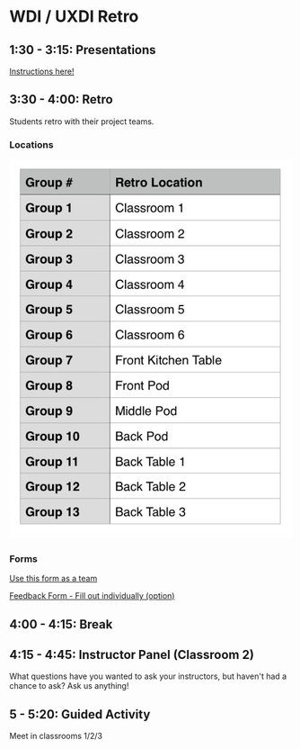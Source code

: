 # WDI / UXDI Retro

## 1:30 - 3:15: Presentations

[Instructions here!](https://docs.google.com/document/d/1_rab9iyZA45RLauff5Zug4w3y-I9J0ijIH20pu0fbQM/pub)

## 3:30 - 4:00: Retro

Students retro with their project teams.

### Locations
![retro locations ](retro_locations.png)

### Forms
[Use this form as a team](https://docs.google.com/forms/d/14nC6Ck_cz_DWhWtBBH6wiw7uQamhXs7ANsUFw2OfeJk/viewform)

[Feedback Form - Fill out individually (option) ](https://docs.google.com/forms/d/1lTD6clql8Y3zAhGxn-KeaaEIXTwYNDSrUB_qRcgUrv8/viewform)

## 4:00 - 4:15: Break

## 4:15 - 4:45: Instructor Panel (Classroom 2)

What questions have you wanted to ask your instructors, but haven't had a chance to ask? Ask us anything!

## 5 - 5:20: Guided Activity

Meet in classrooms 1/2/3

